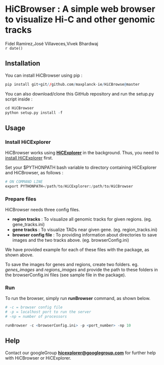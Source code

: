 # HiCBrowser : A simple web browser to visualize Hi-C and other genomic tracks
Fidel Ramirez,José Villaveces,Vivek Bhardwaj  
`r date()`  


## Installation

You can install HiCBrowser using pip :

```r
pip install git+git//github.com/maxplanck-ie/HiCBrowse@master
```

You can also download/clone this GitHub repository and run the setup.py script inside :


```r
cd HiCBrowser
python setup.py install -f
```


## Usage

### Install HiCExplorer

HiCBrowser works using [**HiCExplorer**](http://hicexplorer.readthedocs.io/en/latest/) in the background. Thus, you need to [install HiCExplorer](http://hicexplorer.readthedocs.io/en/latest/content/installation.html) first.

Set your $PYTHONPATH bash variable to directory containing HiCExplorer and HiCBrowser, as follows :


```python
# ON COMMAND LINE
export PYTHONPATH=/path/to/HiCExplorer:/path/to/HiCBrowser
```

### Prepare files

HiCBrowser needs three config files.

+ **region tracks** : To visualize all genomic tracks for given regions. (eg. gene_tracks.ini)
+ **gene tracks** : To visualize TADs near given gene. (eg. region_tracks.ini)
+ **browser config file** : To providing information about directories to save images and the two tracks above. (eg. browserConfig.ini)

We have provided example for each of these files with the package, as shown above.

To save the images for genes and regions, create two folders. eg. *genes_images* and *regions_images* and provide the path to these folders in the browserConfig.ini files (see sample file in the package).

### Run

To run the browser, simply run **runBrowser** command, as shown below.

        

```r
# -c = browser config file
# -p = localhost port to run the server
# -np = number of processors

runBrowser -c <browserConfig.ini> -p <port_number> -np 10 
```

## Help

Contact our googleGroup **hicexplorer@googlegroup.com** for further help with HiCBrowser or HiCExplorer.
